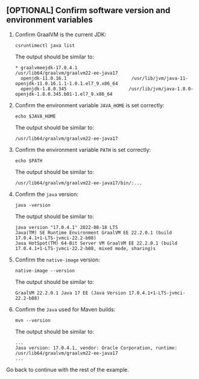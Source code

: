 ## [OPTIONAL] Confirm software version and environment variables

1. Confirm GraalVM is the current JDK:

    ```shell
    csruntimectl java list
    ```

    The output should be similar to:

    ```shell
    * graalvmeejdk-17.0.4.1                                         /usr/lib64/graalvm/graalvm22-ee-java17
      openjdk-11.0.16.1                        /usr/lib/jvm/java-11-openjdk-11.0.16.1.1-1.0.1.el7_9.x86_64
      openjdk-1.8.0.345                       /usr/lib/jvm/java-1.8.0-openjdk-1.8.0.345.b01-1.el7_9.x86_64
    ```

2. Confirm the environment variable `JAVA_HOME` is set correctly:

    ```shell
    echo $JAVA_HOME
    ```

    The output should be similar to:

    ```shell
    /usr/lib64/graalvm/graalvm22-ee-java17
    ```

3. Confirm the environment variable `PATH` is set correctly:

    ```shell
    echo $PATH
    ```

    The output should be similar to:

    ```shell
    /usr/lib64/graalvm/graalvm22-ee-java17/bin/:...
    ```

4. Confirm the `java` version:

    ```shell
    java -version
    ```

    The output should be similar to:

    ```shell
    java version "17.0.4.1" 2022-08-18 LTS
    Java(TM) SE Runtime Environment GraalVM EE 22.2.0.1 (build 17.0.4.1+1-LTS-jvmci-22.2-b08)
    Java HotSpot(TM) 64-Bit Server VM GraalVM EE 22.2.0.1 (build 17.0.4.1+1-LTS-jvmci-22.2-b08, mixed mode, sharing)s
    ```

5. Confirm the `native-image` version:

    ```shell
    native-image --version
    ```

    The output should be similar to:

    ```shell
    GraalVM 22.2.0.1 Java 17 EE (Java Version 17.0.4.1+1-LTS-jvmci-22.2-b08)
    ```

6. Confirm the `Java` used for Maven builds:

    ```shell
    mvn --version
    ```

    The output should be similar to:

    ```shell
    ...
    Java version: 17.0.4.1, vendor: Oracle Corporation, runtime: /usr/lib64/graalvm/graalvm22-ee-java17
    ...
    ```

Go back to continue with the rest of the example.
